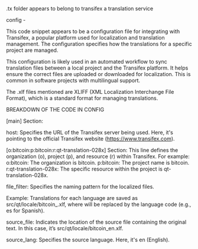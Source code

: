 .tx folder appears to belong to transifex a translation service

config -

This code snippet appears to be a configuration file for integrating with Transifex, a popular platform used for localization and translation management.
The configuration specifies how the translations for a specific project are managed.

This configuration is likely used in an automated workflow to sync translation files between a local project and the Transifex platform.
It helps ensure the correct files are uploaded or downloaded for localization. This is common in software projects with multilingual support.

The .xlf files mentioned are XLIFF (XML Localization Interchange File Format), which is a standard format for managing translations.


BREAKDOWN OF THE CODE IN CONFIG


[main] Section:

host: Specifies the URL of the Transifex server being used. Here, it's pointing to the official Transifex website (https://www.transifex.com).


[o:bitcoin:p:bitcoin:r:qt-translation-028x] Section:
This line defines the organization (o), project (p), and resource (r) within Transifex. For example:
o:bitcoin: The organization is bitcoin.
p:bitcoin: The project name is bitcoin.
r:qt-translation-028x: The specific resource within the project is qt-translation-028x.


file_filter:
Specifies the naming pattern for the localized files.


Example:
Translations for each language are saved as src/qt/locale/bitcoin_<lang>.xlf, where <lang> will be replaced by the language code (e.g., es for Spanish).


source_file:
Indicates the location of the source file containing the original text. In this case, it’s src/qt/locale/bitcoin_en.xlf.


source_lang:
Specifies the source language. Here, it's en (English).
